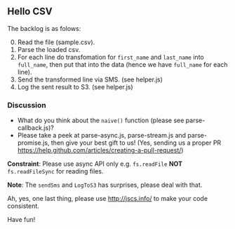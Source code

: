 ## Hello CSV

The backlog is as folows:

0. Read the file (sample.csv).
1. Parse the loaded csv.
2. For each line do transfomation for `first_name` and `last_name` into `full_name`, then put that into the data (hence we have `full_name` for each line).
3. Send the transformed line via SMS. (see helper.js) 
4. Log the sent result to S3. (see helper.js)

### Discussion

- What do you think about the `naive()` function (please see parse-callback.js)?
- Please take a peek at parse-async.js, parse-stream.js and parse-promise.js, then give your best gift to us! (Yes, sending us a proper PR https://help.github.com/articles/creating-a-pull-request/)

**Constraint**: Please use async API only e.g. `fs.readFile` **NOT** `fs.readFileSync` for reading files.

**Note**: The `sendSms` and `LogToS3` has surprises, please deal with that.

Ah, yes, one last thing, please use http://jscs.info/ to make your code consistent.

Have fun!
